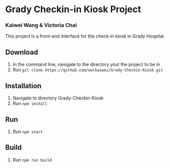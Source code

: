 # Grady Checkin-in Kiosk Project
### Kaiwei Wang & Victoria Chai
This project is a front-end interface for the check-in kiosk in Grady Hospital.
## Download
1. In the command line, navigate to the directory yout the project to be in
2. Run ```git clone https://github.com/owlkaiwei/Grady-Checkin-Kiosk.git```
## Installation
1. Navigate to directory Grady-Checkin-Kiosk
2. Run ```npm install```
## Run
1. Run ```npm start```
## Build
1. Run  ```npm run build```
